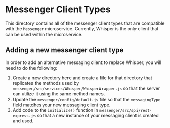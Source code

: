 # Messenger Client Types

This directory contains all of the messenger client types that are compatible with the `Messenger` microservice. Currently, Whisper is the only client that can be used within the microservice. 

## Adding a new messenger client type
In order to add an alternative messaging client to replace Whisper, you will need to do the following:

1. Create a new directory here and create a file for that directory that replicates the methods used by `messenger/src/services/Whisper/WhisperWrapper.js` so that the server can utilize it using the same method names.
2. Update the `messenger/config/default.js` file so that the `messagingType` field matches your new messaging client type.
3. Add code to the `initialize()` function in `messenger/src/spi/rest-express.js` so that a new instance of your messaging client is created and used.
